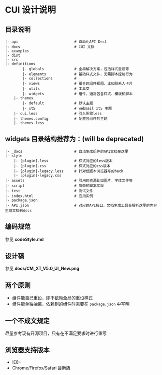 # CUI 设计说明

## 目录说明
    |- api                          # 自动化API Dest
    |- docs                         # CUI 文档
    |- examples
    |- dist
    |- src
    |- definitions
            |- globals              # 全局解决方案，包括样式重设等
            |- elements             # 基础样式文件，无需脚本控制行为
            |- collections          #
            |- views                # 组合的组件视图，比如联系人卡片
            |- utils                # 工具类
            |- widgets              # 组件，通常包含样式、模板和脚本
        |- themes
            |- default              # 默认主题
            |- xt5                  # webmail xt5 主题
        |- cui.less                 # 引入所需less
        |- themes.config            # 配置各组件的主题
        |- themes.less


## widgets 目录结构推荐为：(will be deprecated)
    |- _docs                        # 自动生成组件的API文档在这里
    |- style
        |- [plugin].less            # 样式对应的less版本
        |- [plugin].css             # 样式对应的css版本
        |- [plugin]-legacy.less     # 针对低版本浏览器写的hack
        |- [plugin]-legacy.css
    |- assets                       # 引用的资源比如图片，字体文件等
    |- script                       # 依赖的脚本实现
    |- test                         # 测试文件
    |- index.html                   # 应用实例
    |- package.json
    |- API.json                     # 对应的API接口，文档生成工具会解析这里的内容生成文档到docs

## 编码规范
参见 **codeStyle.md**


## 设计稿
参见 **docs/CM_XT_V5.0_UI_New.png**


## 两个原则

- 组件能自己重设，即不依赖全局的重设样式
- 组件能单独抽离，依赖别的组件时需要在 `package.json` 中写明


## 一个不成文规定
尽量参考现有开源项目，只有在不满足要求时进行重写


## 浏览器支持版本
- IE8+
- Chrome/Firefox/Safari 最新版